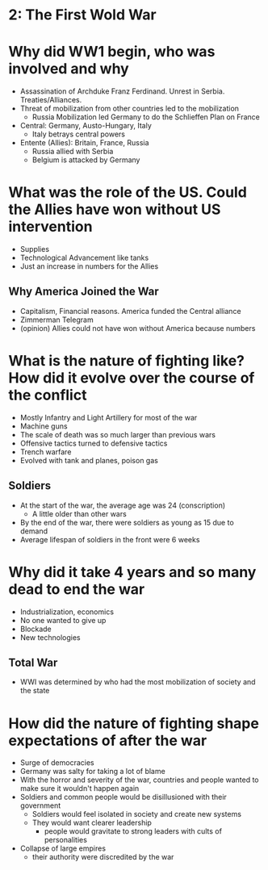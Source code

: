 # 2: The First Wold War

# Why did WW1 begin, who was involved and why
* Assassination of Archduke Franz Ferdinand. Unrest in Serbia. Treaties/Alliances. 
* Threat of mobilization from other countries led to the mobilization
	* Russia Mobilization led Germany to do the Schlieffen Plan on France
* Central: Germany, Austo-Hungary, Italy
	* Italy betrays central powers
* Entente (Allies): Britain, France, Russia
	* Russia allied with Serbia
	* Belgium is attacked by Germany

# What was the role of the US. Could the Allies have won without US intervention
* Supplies
* Technological Advancement like tanks
* Just an increase in numbers for the Allies

## Why America Joined the War
* Capitalism, Financial reasons. America funded the Central alliance
* Zimmerman Telegram
* (opinion) Allies could not have won without America because numbers

# What is the nature of fighting like? How did it evolve over the course of the conflict
* Mostly Infantry and Light Artillery for most of the war
* Machine guns
* The scale of death was so much larger than previous wars
* Offensive tactics turned to defensive tactics
* Trench warfare
* Evolved with tank and planes, poison gas

## Soldiers
* At the start of the war, the average age was 24 (conscription)
	* A little older than other wars 
* By the end of the war, there were soldiers as young as 15 due to demand
* Average lifespan of soldiers in the front were 6 weeks

# Why did it take 4 years and so many dead to end the war
* Industrialization, economics 
* No one wanted to give up
* Blockade
* New technologies

## Total War
* WWI was determined by who had the most mobilization of society and the state

# How did the nature of fighting shape expectations of after the war
* Surge of democracies
* Germany was salty for taking a lot of blame
* With the horror and severity of the war, countries and people wanted  to make sure it wouldn't happen again
* Soldiers and common people would be disillusioned with their government
	* Soldiers would feel isolated in society and create new systems 
	* They would want clearer leadership
		* people would gravitate to strong leaders with cults of personalities
* Collapse of large empires 
	* their authority were discredited by the war